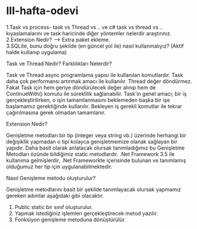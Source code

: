 # III-hafta-odevi


1.Task vs process- task vs Thread vs .. ve c# task vs thread vs .. kıyaslamalarını ve task haricinde diğer yöntemler nelerdir araştırınız.
2.Extension Nedir? --> Extra paket ekleme. <br/>
3.SQLite, bunu doğru şekilde (en güncel yol ile) nasıl kullanmalıyız? (Aktif halde kullanıp uygulama)


Task ve Thread Nedir? Farklılıkları Nelerdir? 

Task ve Thread async programlama yapısı ile kullanılan komutlardır. Task daha çok performansı artırmak amacı ile kullanılır. Thread değer döndürmez. Fakat Task için hem geriye döndürülecek değer alınıp hem de ContinueWith() komutu ile süreklilik sağlanabilir. Task’ın genel amacı; bir iş gerçekleştirilirken, o işin tamamlanmasını beklemeden başka bir işe başlamamız gerektiğinde kullanılır. Bekleyen iş gerekli komutlar ile tekrar çağırılmasına gerek olmadan tamamlanır.


Extension Nedir?

Genişletme metodları bir tip (integer veya string vb.) üzerinde herhangi bir değişiklik yapmadan o tipi kolayca genişletmemize olanak sağlayan bir yapıdır. Daha basit olarak anlatacak olursak tanımladığımız bu Genişletme Metodları özünde bildiğimiz static metodlardır. .Net Framework 3.5 ile kullanıma gelmişlerdir, .Net Frameworkte içerisinde bulunan ve tanımlamış olduğumuz her tip için uygulanabilmektedir.


Nasıl Genişleme metodu oluşturulur?

Genişletme metodlarını basit bir şekilde tanımlayacak olursak yapmamız gereken adımlar aşağıdaki gibi olacaktır.

1. Public static bir sınıf oluşturulur.
2. Yapmak istediğiniz işlemleri gerçekleştirecek metod yazılır.
3. Fonksiyon genişleme metoduna dönüştürülür.




